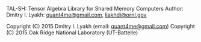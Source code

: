TAL-SH: Tensor Algebra Library for Shared Memory Computers
Author: Dmitry I. Lyakh: quant4me@gmail.com, liakhdi@ornl.gov

Copyright (C) 2015 Dmitry I. Lyakh (email: quant4me@gmail.com)
Copyright (C) 2015 Oak Ridge National Laboratory (UT-Battelle)
